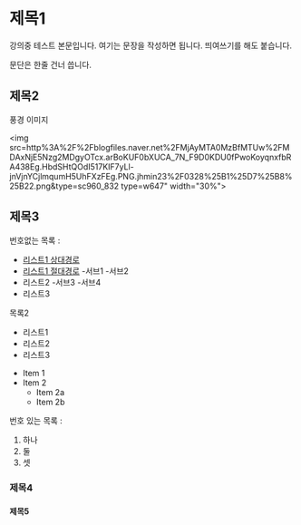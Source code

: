 # 제목1

강의중 테스트 본문입니다. 여기는 문장을 작성하면 됩니다.
띄여쓰기를 해도 붙습니다.

문단은 한줄 건너 씁니다.

## 제목2

풍경 이미지

<img
src=http%3A%2F%2Fblogfiles.naver.net%2FMjAyMTA0MzBfMTUw%2FMDAxNjE5Nzg2MDgyOTcx.arBoKUF0bXUCA_7N_F9D0KDU0fPwoKoyqnxfbRA438Eg.HbdSHtQOdI517KIF7yLl-jnVjnYCjlmqumH5UhFXzFEg.PNG.jhmin23%2F0328%25B1%25D7%25B8%25B22.png&type=sc960_832
type=w647"
width="30%">



## 제목3

 번호없는 목록 :
  - [리스트1 상대경로](Secondfile.md)
  - [리스트1 절대경로](./Secondfile.md)
      -서브1
      -서브2
  - 리스트2
    -서브3
    -서브4
  - 리스트3

목록2
 + 리스트1
 + 리스트2
 + 리스트3

* Item 1
* Item 2
  * Item 2a
  * Item 2b
 
번호 있는 목록 : 
  1. 하나
  2. 둘
  3. 셋

### 제목4

#### 제목5
